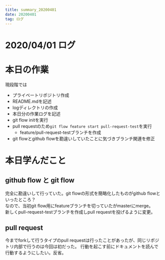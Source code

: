 ```yaml
---
title: summary_20200401
date: 20200401
tag: ログ
---
```



# 2020/04/01 ログ

# 本日の作業

現段階では  

- プライベートリポジトリ作成
- README.mdを記述
- logディレクトリの作成
- 本日分の作業ログを記述
- git flow initを実行
- pull requestのため`git flow feature start pull-request-test`を実行
  - feature/pull-request-testブランチを作成
- git flowとgithub flowを勘違いしていたことに気づきブランチ関連を修正

# 本日学んだこと

## github flow と git flow
完全に勘違いして行っていた。git flowの形式を簡略化したものがgithub flowといったところ？  
なので、当初git flow用にfeatureブランチを切っていたがmasterにmerge。  
新しくpull-request-testブランチを作成しpull requestを投げるように変更。

## pull request
今までforkして行うタイプのpull requestは行ったことがあったが、同じリポジトリ内部で行うのは今回は初だった。
行動を起こす前にドキュメントを読んで行動するようにしたい。反省。  

